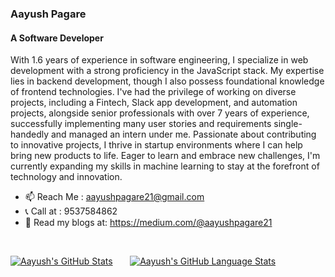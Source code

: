 ### Aayush Pagare
#### A Software Developer

With 1.6 years of experience in software engineering, I specialize in web development with a strong proficiency in the JavaScript stack. My expertise lies in backend development, though I also possess foundational knowledge of frontend technologies. I've had the privilege of working on diverse projects, including a Fintech, Slack app development, and automation projects, alongside senior professionals with over 7 years of experience, successfully implementing many user stories and requirements single-handedly and managed an intern under me. Passionate about contributing to innovative projects, I thrive in startup environments where I can help bring new products to life. Eager to learn and embrace new challenges, I'm currently expanding my skills in machine learning to stay at the forefront of technology and innovation.

- 📫 Reach Me : aayushpagare21@gmail.com
- 📞 Call at : 9537584862
- 📖 Read my blogs at: https://medium.com/@aayushpagare21
  
&nbsp; 
&nbsp; 

 [![Aayush's GitHub Stats](https://github-readme-stats.vercel.app/api/?username=aayushpagare21-compcoder&count_private=true&theme=tokyonight&showicons=true)]() &nbsp; &nbsp; &nbsp;
[![Aayush's GitHub Language Stats](https://github-readme-stats.vercel.app/api/top-langs/?username=aayushpagare21-compcoder&langs_count=5&theme=tokyonight)]()




